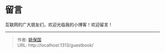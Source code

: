 # 留言

互联网的广大朋友们，欢迎光临我的小博客！欢迎留言！

---

> 作者: [姚保国](https://yaobg.github.io)  
> URL: http://localhost:1313/guestbook/  

